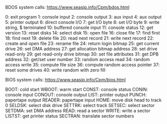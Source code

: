 BDOS system calls: https://www.seasip.info/Cpm/bdos.html

0: exit program
1: console input
2: console output
3: aux input
4: aux output
5: printer output
6: direct console I/O
7: get I/O byte
8: set I/O byte
9: write string, $ terminated
10: buffered console input
11: console status
12: get version
13: reset disks
14: select disk
15: open file
16: close file
17: find first
18: find next
19: delete file
20: read next record
21: write next record
22: create and open file
23: rename file
24: return login bitmap
25: get current drive
26: set DMA address
27: get allocation bitmap address
28: set drive read-only
29: get read-only drive bitmap
30: set file attributes
31: get DPB address
32: get/set user number
33: random access read
34: random access write
35: compute file size
36: compute random access pointer
37: reset some drives
40: write random with zero fill

BIOS system calls: https://www.seasip.info/Cpm/bios.html

BOOT: cold start
WBOOT: warm start
CONST: console status
CONIN: console input
CONOUT: console output
LIST: printer output
PUNCH: papertape output
READER: papertape input
HOME: move disk head to track 0
SELDSK: select disk drive
SETTRK: select track
SETSEC: select sector
SETDMA: set DMA address
READ: read a sector
WRITE: write a sector
LISTST: get printer status
SECTRAN: translate sector numbers

